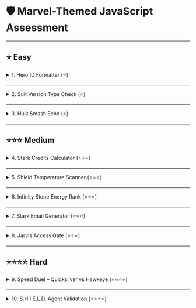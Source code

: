 
# 🛡️ Marvel-Themed JavaScript Assessment

---

## ⭐ Easy

<details>
<summary>1. Hero ID Formatter (⭐)</summary>

### Task

Prompt the user for a hero’s name. Convert it to lowercase and uppercase. Display both on separate lines.

#### Example 1

**Input**: `"BlackPanther"`
**Output**:

```
blackpanther  
BLACKPANTHER
```
#### ANSWER

```js
var name = prompt("enter the input");
console.log(name.toUpperCase());
```



#### Example 2

**Input**: `"  ScarletWitch "`
**Output**:

```
scarletwitch  
SCARLETWITCH
```
#### ANSWER

```js
var name = prompt("enter the input");
console.log(name.tolowerase());
```


</details>

---

<details>
<summary>2. Suit Version Type Check (⭐)</summary>

### Task

Tony inputs the suit version as a string. Convert it to number and log the type before and after conversion.

#### Example 1

**Input**: `"85"`
**Output**:

```
string  
number
```
#### ANSWER
```js
var a= + prompt("enter a number");
console.log(typeof(a));
```
#### Example 2

**Input**: `"007"`
**Output**:

```
string  
number
```
### ANSWER
```js
var a= + prompt("enter a number");
console.log(typeof(a));
```
</details>

---

<details>
<summary>3. Hulk Smash Echo (⭐)</summary>

### Task

Ask the user for a sound effect (e.g., `"Smash!"`) and echo it 3 times in a single line.

#### Example 1

**Input**: `"Smash!"`
**Output**:

```
Smash!Smash!Smash!
```
#### ANSWER

```js
var sound = prompt("enter a vibe");
console.log(sound.repeat(3));
```
#### Example 2

**Input**: `"Boom "`
**Output**:

```
Boom Boom Boom 
```
#### ANSWER

```js
var sound = prompt("enter a vibe");
console.log(sound.repeat(3));
```
</details>

---

## ⭐⭐⭐ Medium

<details>
<summary>4. Stark Credits Calculator (⭐⭐⭐)</summary>

### Task

Prompt for two separate Stark wallet balances (as strings). Convert both to numbers and display the total credits.

#### Example 1

**Input**: `"1000"`, `"5000"`
**Output**:

```
Your total balance is 6000 credits.
```
#### ANSWER

```js
var num1= +prompt("enter your account balance")
var num2=+prompt("enter your account balance");
var balance= num1 + num2;
console.log(`your total balance is ${balance} credits`);
```

#### Example 2

**Input**: `"250"`, `"250"`
**Output**:

```
Your total balance is 500 credits.
```
#### ANSWER

```js
var num1= +prompt("enter your account balance")
var num2=+prompt("enter your account balance");
var balance= num1 + num2;
console.log(`your total balance is ${balance} credits`);
```

</details>

---

<details>
<summary>5. Shield Temperature Scanner (⭐⭐⭐)</summary>

### Task

Prompt for the shield’s surface temperature in Celsius.

* > 120 → "🔥 Overheated!"
* < -10 → "❄️ Frozen!"
* Else → "🛡️ Stable."

#### Example 1

**Input**: `130`
**Output**:

```
🔥 Overheated!
```
#### ANSWER
```js
var temp =+prompt("enter the temperature")
if(temp>=120)
{
    console.log("overheated!");

}else if(temp<=120 &&  temp>=10)
{
    console.log("frozen!");

}else{
    console.log("stable");
}
```
#### Example 2

**Input**: `25`
**Output**:

```
🛡️ Stable.
```
#### ANSWER
```js
var temp =+prompt("enter the temperature")
if(temp>=120)
{
    console.log("overheated!");

}else if(temp<=10)
{
    console.log("frozen!");

}else{
    console.log("stable");
}
```

</details>

---

<details>
<summary>6. Infinity Stone Energy Rank (⭐⭐⭐)</summary>

### Task

Prompt for the power level (0–100) of an infinity stone.
Rank:

* 90+ → "Legendary 💎"
* 60–89 → "Potent ⚡"
* <60 → "Weak 🪨"

#### Example 1

**Input**: `95`
**Output**:

```
Legendary 💎
```

#### Example 2

**Input**: `58`
**Output**:

```
Weak 🪨
```

</details>

---

<details>
<summary>7. Stark Email Generator (⭐⭐⭐)</summary>

### Task

Prompt for a name. Trim and convert it to lowercase. Output the Stark Industries email.

#### Example 1

**Input**: `" Peter "`
**Output**:

```
peter@starkindustries.com
```

#### Example 2

**Input**: `"WARMachine"`
**Output**:

```
warmachine@starkindustries.com
```

</details>

---

<details>
<summary>8. Jarvis Access Gate (⭐⭐⭐)</summary>

### Task

Prompt for an access code (number).

* 1000–1999 → “Access granted”
* Exactly 1700 → “⚠️ Override mode activated”
* Else → “Access denied”

#### Example 1

**Input**: `1024`
**Output**:

```
Access granted
```

#### Example 2

**Input**: `1700`
**Output**:

```
⚠️ Override mode activated
```

</details>

---

## ⭐⭐⭐⭐ Hard

<details>
<summary>9. Speed Duel – Quicksilver vs Hawkeye (⭐⭐⭐⭐)</summary>

### Task

Prompt for their speeds. Log who is faster and by how much (in km/h).

#### Example 1

**Input**: `180`, `90`
**Output**:

```
Quicksilver is faster than Hawkeye by 90 km/h.
```

#### Example 2

**Input**: `150`, `160`
**Output**:

```
Hawkeye is faster than Quicksilver by 10 km/h.
```

</details>

---

<details>
<summary>10. S.H.I.E.L.D. Agent Validation (⭐⭐⭐⭐)</summary>

### Task

Prompt for a name. Normalize the input (trim + lowercase).
Validate against allowed agents: `"natasha"`, `"clint"`, `"nick"`.

* If match → "🛡️ Access granted"
* Else → "⛔ Unauthorized"

#### Example 1

**Input**: `"  NiCk "`
**Output**:

```
🛡️ Access granted
```

#### Example 2

**Input**: `"tony"`
**Output**:

```
⛔ Unauthorized
```

</details>
